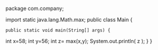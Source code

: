 package com.company;

import static java.lang.Math.max;
public class Main {

    public static void main(String[] args) {
int x=58;
int y=56;
int z= max(x,y);
        System.out.println( z );
    }
}
